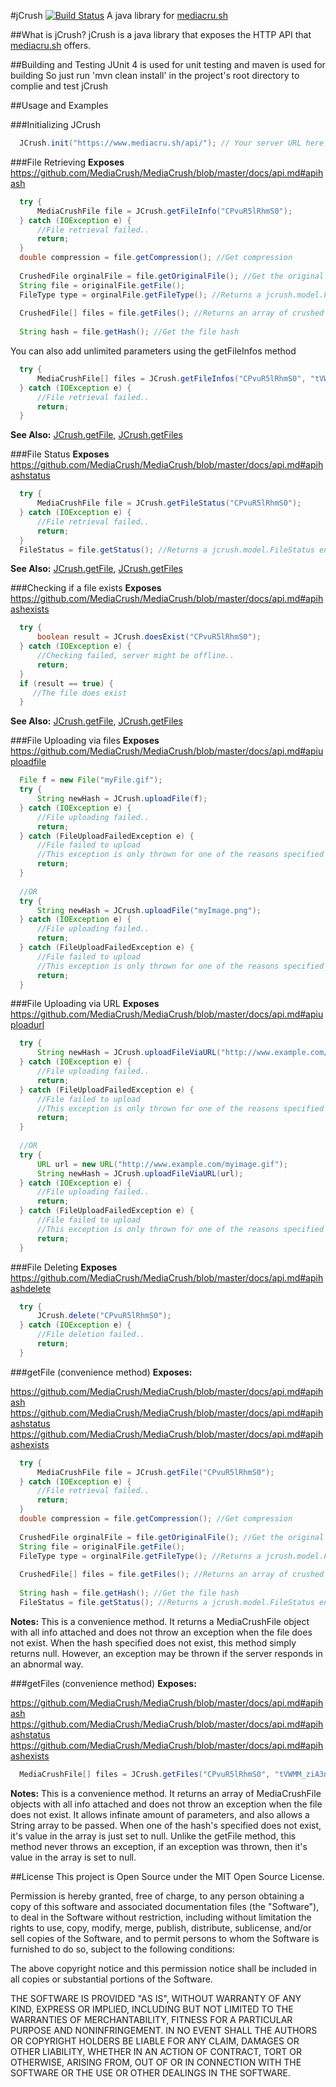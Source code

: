 #jCrush [![Build Status](https://drone.io/github.com/hypereddie10/jCrush/status.png)](https://drone.io/github.com/hypereddie10/jCrush/latest)
A java library for [mediacru.sh][1]



##What is jCrush?
jCrush is a java library that exposes the HTTP API that [mediacru.sh][2] offers.


##Building and Testing
JUnit 4 is used for unit testing and maven is used for building
So just run 'mvn clean install' in the project's root directory to complie and test jCrush

##Usage and Examples

###Initializing JCrush
```java
  JCrush.init("https://www.mediacru.sh/api/"); // Your server URL here
```

###File Retrieving
**Exposes** https://github.com/MediaCrush/MediaCrush/blob/master/docs/api.md#apihash
```java
  try {
      MediaCrushFile file = JCrush.getFileInfo("CPvuR5lRhmS0");
  } catch (IOException e) {
      //File retrieval failed..
	  return;
  }
  double compression = file.getCompression(); //Get compression
  
  CrushedFile orginalFile = file.getOriginalFile(); //Get the original file
  String file = originalFile.getFile();
  FileType type = orginalFile.getFileType(); //Returns a jcrush.model.FileType enum
  
  CrushedFile[] files = file.getFiles(); //Returns an array of crushed files
  
  String hash = file.getHash(); //Get the file hash
```

You can also add unlimited parameters using the getFileInfos method
```java
  try {
      MediaCrushFile[] files = JCrush.getFileInfos("CPvuR5lRhmS0", "tVWMM_ziA3nm", ...);
  } catch (IOException e) {
      //File retrieval failed..
	  return;
  }
```

**See Also:** [JCrush.getFile][3], [JCrush.getFiles][4]

###File Status
**Exposes** https://github.com/MediaCrush/MediaCrush/blob/master/docs/api.md#apihashstatus
```java
  try {
      MediaCrushFile file = JCrush.getFileStatus("CPvuR5lRhmS0");
  } catch (IOException e) {
      //File retrieval failed..
	  return;
  }
  FileStatus = file.getStatus(); //Returns a jcrush.model.FileStatus enum
```

**See Also:** [JCrush.getFile][3], [JCrush.getFiles][4]

###Checking if a file exists
**Exposes** https://github.com/MediaCrush/MediaCrush/blob/master/docs/api.md#apihashexists
```java
  try {
      boolean result = JCrush.doesExist("CPvuR5lRhmS0");
  } catch (IOException e) {
      //Checking failed, server might be offline..
	  return;
  }
  if (result == true) {
     //The file does exist
  }
```

**See Also:** [JCrush.getFile][3], [JCrush.getFiles][4]

###File Uploading via files
**Exposes** https://github.com/MediaCrush/MediaCrush/blob/master/docs/api.md#apiuploadfile
```java
  File f = new File("myFile.gif");
  try {
      String newHash = JCrush.uploadFile(f);
  } catch (IOException e) {
      //File uploading failed..
	  return;
  } catch (FileUploadFailedException e) {
      //File failed to upload
      //This exception is only thrown for one of the reasons specified in the API documentation
      return;
  }
  
  //OR
  try {
      String newHash = JCrush.uploadFile("myImage.png");
  } catch (IOException e) {
      //File uploading failed..
	  return;
  } catch (FileUploadFailedException e) {
      //File failed to upload
      //This exception is only thrown for one of the reasons specified in the API documentation
      return;
  }
```

###File Uploading via URL
**Exposes** https://github.com/MediaCrush/MediaCrush/blob/master/docs/api.md#apiuploadurl
```java
  try {
      String newHash = JCrush.uploadFileViaURL("http://www.example.com/myimage.gif");
  } catch (IOException e) {
      //File uploading failed..
	  return;
  } catch (FileUploadFailedException e) {
      //File failed to upload
      //This exception is only thrown for one of the reasons specified in the API documentation
      return;
  }
  
  //OR
  try {
      URL url = new URL("http://www.example.com/myimage.gif");
      String newHash = JCrush.uploadFileViaURL(url);
  } catch (IOException e) {
      //File uploading failed..
	  return;
  } catch (FileUploadFailedException e) {
      //File failed to upload
      //This exception is only thrown for one of the reasons specified in the API documentation
      return;
  }
```

###File Deleting
**Exposes** https://github.com/MediaCrush/MediaCrush/blob/master/docs/api.md#apihashdelete
```java
  try {
      JCrush.delete("CPvuR5lRhmS0");
  } catch (IOException e) {
      //File deletion failed..
	  return;
  }
```

###getFile (convenience method)
**Exposes:**

https://github.com/MediaCrush/MediaCrush/blob/master/docs/api.md#apihash
https://github.com/MediaCrush/MediaCrush/blob/master/docs/api.md#apihashstatus
https://github.com/MediaCrush/MediaCrush/blob/master/docs/api.md#apihashexists
```java
  try {
      MediaCrushFile file = JCrush.getFile("CPvuR5lRhmS0");
  } catch (IOException e) {
      //File retrieval failed..
	  return;
  }
  double compression = file.getCompression(); //Get compression
  
  CrushedFile orginalFile = file.getOriginalFile(); //Get the original file
  String file = originalFile.getFile();
  FileType type = orginalFile.getFileType(); //Returns a jcrush.model.FileType enum
  
  CrushedFile[] files = file.getFiles(); //Returns an array of crushed files
  
  String hash = file.getHash(); //Get the file hash
  FileStatus = file.getStatus(); //Returns a jcrush.model.FileStatus enum
```

**Notes:** This is a convenience method. It returns a MediaCrushFile object with all info attached and does not throw an exception 
when the file does not exist. When the hash specified does not exist, this method simply returns null. However, an exception
may be thrown if the server responds in an abnormal way.

###getFiles (convenience method)
**Exposes:**

https://github.com/MediaCrush/MediaCrush/blob/master/docs/api.md#apihash
https://github.com/MediaCrush/MediaCrush/blob/master/docs/api.md#apihashstatus
https://github.com/MediaCrush/MediaCrush/blob/master/docs/api.md#apihashexists
```java
  MediaCrushFile[] files = JCrush.getFiles("CPvuR5lRhmS0", "tVWMM_ziA3nm", ...);
```

**Notes:** This is a convenience method. It returns an array of MediaCrushFile objects with all info attached and does not throw an exception 
when the file does not exist. It allows infinate amount of parameters, and also allows a String array to be passed. 
When one of the hash's specified does not exist, it's value in the array is just set to null. Unlike the getFile method, this method never
throws an exception, if an exception was thrown, then it's value in the array is set to null.

##License
This project is Open Source under the MIT Open Source License.

Permission is hereby granted, free of charge, to any person obtaining a copy of this software and associated documentation files (the "Software"), to deal in the Software without restriction, including without limitation the rights to use, copy, modify, merge, publish, distribute, sublicense, and/or sell copies of the Software, and to permit persons to whom the Software is furnished to do so, subject to the following conditions:

The above copyright notice and this permission notice shall be included in all copies or substantial portions of the Software.

THE SOFTWARE IS PROVIDED "AS IS", WITHOUT WARRANTY OF ANY KIND, EXPRESS OR IMPLIED, INCLUDING BUT NOT LIMITED TO THE WARRANTIES OF MERCHANTABILITY, FITNESS FOR A PARTICULAR PURPOSE AND NONINFRINGEMENT. IN NO EVENT SHALL THE AUTHORS OR COPYRIGHT HOLDERS BE LIABLE FOR ANY CLAIM, DAMAGES OR OTHER LIABILITY, WHETHER IN AN ACTION OF CONTRACT, TORT OR OTHERWISE, ARISING FROM, OUT OF OR IN CONNECTION WITH THE SOFTWARE OR THE USE OR OTHER DEALINGS IN THE SOFTWARE.


[1]: https://github.com/MediaCrush/MediaCrush
[2]: https://mediacru.sh/docs/API
[3]: https://github.com/hypereddie10/jCrush#getfile-convenience-method
[4]: https://github.com/hypereddie10/jCrush#getfiles-convenience-method
